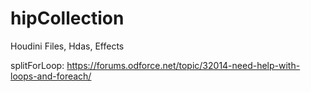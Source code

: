 # hipCollection
Houdini Files, Hdas, Effects

splitForLoop: https://forums.odforce.net/topic/32014-need-help-with-loops-and-foreach/
